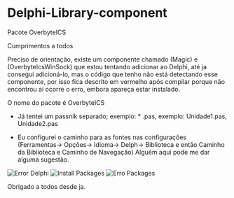 # Delphi-Library-component
Pacote OverbyteICS

Cumprimentos a todos

Preciso de orientação, existe um componente chamado (Magic) e (OverbyteIcsWinSock) que estou tentando adicionar ao Delphi,
até ja consegui adicioná-lo, mas o código que tenho não está detectando esse componente, por isso fica descrito em vermelho após compilar porque não encontrou aí ocorre o erro, 
embora apareça estar instalado.

O nome do pacote é OverbyteICS

* Já tentei um passnik separado;
exemplo: * .pas, exemplo: Unidade1.pas, Unidade2.pas

* Eu configurei o caminho para as fontes nas configurações (Ferramentas-> Opções-> Idioma-> Delph-> Biblioteca e então Caminho da Biblioteca e Caminho de Navegação)
Alguém aqui pode me dar alguma sugestão.

![Error Delphi](https://user-images.githubusercontent.com/76265511/115132168-2fdfa080-9fd4-11eb-9adf-9239deb10d03.jpeg)
![Install Packages](https://user-images.githubusercontent.com/76265511/115132172-3a9a3580-9fd4-11eb-8d02-228f696aa70f.jpeg)
![Erro Packages](https://user-images.githubusercontent.com/76265511/115132177-4259da00-9fd4-11eb-8b93-ce7718c7769b.jpeg)


Obrigado a todos desde ja.
